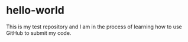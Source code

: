 # hello-world
This is my test repository and I am in the process of learning how to use GitHub to submit my code.
